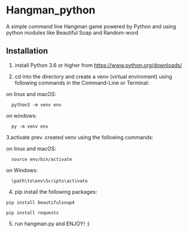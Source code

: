 # Hangman_python
A simple command line Hangman game powered by Python and using python modules like Beautiful Soap and Random-word 

## Installation ##

1. install Python 3.6 or higher from https://www.python.org/downloads/

2. cd into the directory and create a venv (virtual enviroment) using following commands in the Command-Line or Terminal:
  
  on linux and macOS:
      
      python3 -m venv env
  
  on windows:
      
      py -m venv env

3.activate prev. created venv using the following commands:
  
  on linux and macOS:
      
      source env/bin/activate
  
  on Windows:
      
      \path\to\env\Scripts\activate

4. pip install the following packages:
```
pip install beautifulsoup4
```
```
pip install requests
```

5. run hangman.py and ENJOY! :)
